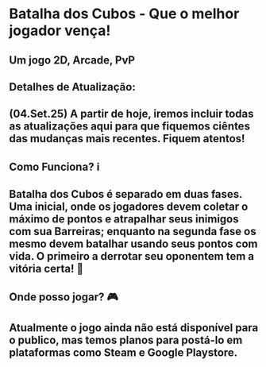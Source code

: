 # Batalha dos Cubos - Que o melhor jogador vença!
Um jogo 2D, Arcade, PvP
---
## Detalhes de Atualização:
(04.Set.25)
A partir de hoje, iremos incluir todas as atualizações aqui para que fiquemos ciêntes das mudanças mais recentes. Fiquem atentos!
---
## Como Funciona? ℹ️
Batalha dos Cubos é separado em duas fases. Uma inicial, onde os jogadores devem coletar o máximo de pontos e atrapalhar seus inimigos com sua Barreiras; enquanto na segunda fase os mesmo devem batalhar usando seus pontos com vida. O primeiro a derrotar seu oponentem tem a vitória certa! 🎉
---
## Onde posso jogar? 🎮
Atualmente o jogo ainda não está disponível para o publico, mas temos planos para postá-lo em plataformas como Steam e Google Playstore.
---
